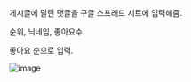 게시글에 달린 댓글을 구글 스프래드 시트에 입력해줌.

순위, 닉네임, 좋아요수.

좋아요 순으로 입력.

![image](https://github.com/FrogTok/ChunyLand/assets/96427000/3faf766f-a3ba-44ec-a9ad-11cb223f91b2)


